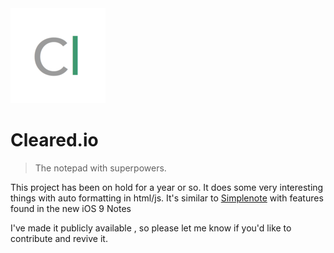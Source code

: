 <img src="public/img/favicon/apple-touch-icon-152x152.png"/>

# Cleared.io
> The notepad with superpowers.

This project has been on hold for a year or so. 
It does some very interesting things with auto formatting in html/js. It's similar to [Simplenote](http://simplenote.com) with features found in the new iOS 9 Notes 

I've made it publicly available , so please let me know if you'd like to contribute and revive it.
